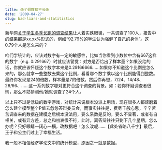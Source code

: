 ```yaml
---
title: 造个假数都不会造
date: '2009-04-27'
slug: bad-liars-and-statitistics
---
```


新华网[关于学生冬季长跑的调查结果](http://news.xinhuanet.com/society/2009-04/22/content_11230487.htm)让人着实跌眼镜，一共调查了100人，报告中的结果都是xx.xx%形式的，例如“92.79%的学生认为强健了自己的身体”。这0.79个人是怎么来的？

咱们学统计的，应该对数字有一定的敏感性，比如当你看到小数位中含有667这样的数字（e.g. 0.291667）时就应该警觉：对方是否给出了样本量？如果没给的话，你就应该怀疑这个数字本来是0.29166666……如果你不知道这个比例是怎么来的，那么就拿一些整数去乘这个比例，看看哪个数字乘以这个比例能得到整数。最终你发现是24的倍数，样本量是7的倍数。然后你再想，7/24、14/48、28/96、……这一系列数字哪对更符合这个调查的背景。如：若你怀疑调查者很懒，那么不妨猜测他/她就调查了24个人。

以上只不过是低级的数字游戏，对统计来说根本没派上用场，现在很多人都琢磨着怎么建个模型整个P值去忽悠答辩委员会，而事实往往是，费尽千般心思，辛辛苦苦调查来的数据在建模之后根本没法用，要么系数是反的，要么不显著，或者有自相关，或有异方差，总之和初衷很不符，此时，离答辩往往只剩下几个星期，怎么办呢？只好眼睛一闭心一横，改数据吧！怎么改呢……【此处省略八千字】最后，王子和公主们过上了幸福生活。

我一般不相信经济学论文中的统计模型，原因之一就是数据。
